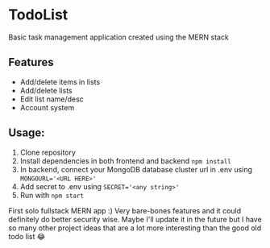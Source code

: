 # TodoList
Basic task management application created using the MERN stack

## Features
- Add/delete items in lists
- Add/delete lists
- Edit list name/desc
- Account system

## Usage:
1. Clone repository
2. Install dependencies in both frontend and backend `npm install`
3. In backend, connect your MongoDB database cluster url in .env using `MONGOURL='<URL HERE>'`
4. Add secret to .env using `SECRET='<any string>'`
5. Run with `npm start`

First solo fullstack MERN app :)
Very bare-bones features and it could definitely do better security wise. Maybe I'll update it in the future but I have so many other project ideas that are a lot more interesting than the good old todo list 😂